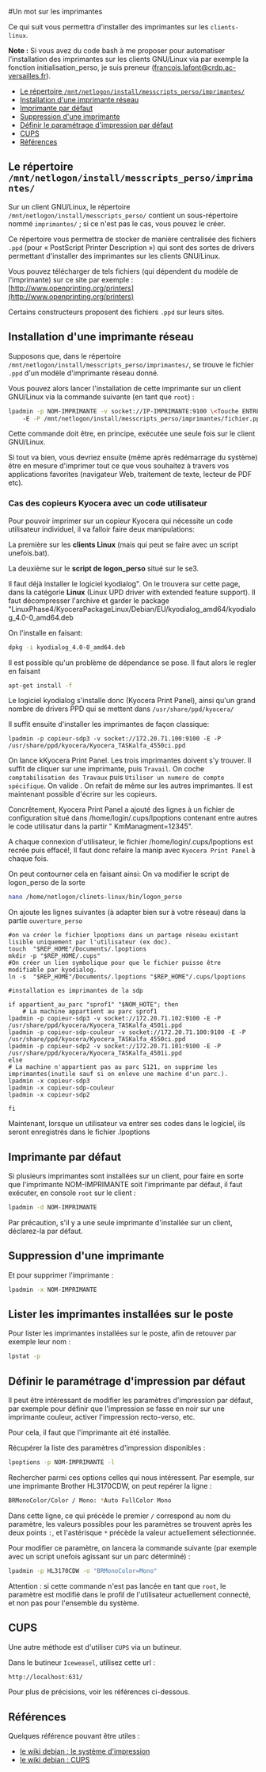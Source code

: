 #Un mot sur les imprimantes

Ce qui suit vous permettra d'installer des imprimantes sur les `clients-linux`.

**Note :** Si vous avez du code bash à me proposer pour automatiser l'installation des imprimantes sur les clients GNU/Linux via par exemple la fonction initialisation_perso, je suis preneur (francois.lafont@crdp.ac-versailles.fr).

* [Le répertoire `/mnt/netlogon/install/messcripts_perso/imprimantes/`](#le-répertoire-mntnetlogoninstallmesscripts_persoimprimantes)
* [Installation d'une imprimante réseau](#installation-dune-imprimante-réseau)
* [Imprimante par défaut](#imprimante-par-défaut)
* [Suppression d'une imprimante](#suppression-dune-imprimante)
* [Définir le paramétrage d'impression par défaut](#définir-le-paramétrage-dimpression-par-défaut)
* [CUPS](#cups)
* [Références](#références)


## Le répertoire `/mnt/netlogon/install/messcripts_perso/imprimantes/`

Sur un client GNU/Linux, le répertoire `/mnt/netlogon/install/messcripts_perso/` contient un sous-répertoire nommé `imprimantes/` ; si ce n'est pas le cas, vous pouvez le créer.

Ce répertoire vous permettra de stocker de manière centralisée des fichiers `.ppd` (pour « PostScript Printer Description ») qui sont des sortes de drivers permettant d'installer des imprimantes sur les clients GNU/Linux.

Vous pouvez télécharger de tels fichiers (qui dépendent du modèle de l'imprimante) sur ce site par exemple :  
[http://www.openprinting.org/printers](http://www.openprinting.org/printers)

Certains constructeurs proposent des fichiers `.ppd` sur leurs sites.


## Installation d'une imprimante réseau

Supposons que, dans le répertoire `/mnt/netlogon/install/messcripts_perso/imprimantes/`, se trouve le fichier `.ppd` d'un modèle d'imprimante réseau donné.

Vous pouvez alors lancer l'installation de cette imprimante sur un client GNU/Linux via la commande suivante (en tant que `root`) :

```sh
lpadmin -p NOM-IMPRIMANTE -v socket://IP-IMPRIMANTE:9100 \<Touche ENTRÉE>
    -E -P /mnt/netlogon/install/messcripts_perso/imprimantes/fichier.ppd
```

Cette commande doit être, en principe, exécutée une seule fois sur le client GNU/Linux.

Si tout va bien, vous devriez ensuite (même après redémarrage du système) être en mesure d'imprimer tout ce que vous souhaitez à travers vos applications favorites (navigateur Web, traitement de texte, lecteur de PDF etc).

### Cas des copieurs Kyocera avec un code utilisateur
Pour pouvoir imprimer sur un copieur Kyocera qui nécessite un code utilisateur individuel, il va falloir faire deux manipulations:

La première sur les **clients Linux** (mais qui peut se faire avec un script unefois.bat).

La deuxième sur le **script de logon_perso** situé sur le se3.

Il faut déjà installer le logiciel kyodialog".
On le trouvera sur cette page, dans la catégorie **Linux** (Linux UPD driver with extended feature support).
Il faut décompresser l'archive et garder le package "LinuxPhase4/KyoceraPackageLinux/Debian/EU/kyodialog_amd64/kyodialog_4.0-0_amd64.deb

On l'installe en faisant:

```sh
dpkg -i kyodialog_4.0-0_amd64.deb
```

Il est possible qu'un problème de dépendance se pose. Il faut alors le regler en faisant
```sh
apt-get install -f
```

Le logiciel kyodialog s'installe donc (Kyocera Print Panel), ainsi qu'un grand nombre de drivers PPD qui se mettent dans `/usr/share/ppd/kyocera/`

Il suffit ensuite d'installer les imprimantes de façon classique:
```
lpadmin -p copieur-sdp3 -v socket://172.20.71.100:9100 -E -P /usr/share/ppd/kyocera/Kyocera_TASKalfa_4550ci.ppd
```

On lance kKyocera Print Panel. Les trois imprimantes doivent s'y trouver.
Il suffit de cliquer sur une imprimante, puis `Travail`. On coche `comptabilisation des Travaux` puis `Utiliser un numero de compte spécifique`. On valide . On refait de même sur les autres imprimantes.
Il est maintenant possible d'écrire sur les copieurs.

Concrêtement, Kyocera Print Panel a ajouté des lignes à un fichier de configuration situé dans /home/login/.cups/lpoptions
contenant entre autres le code utilisatur dans la partir " KmManagment=12345".

A chaque connexion d'utilisateur, le fichier /home/login/.cups/lpoptions est recrée puis effacé!, Il faut donc refaire la manip avec `Kyocera Print Panel` à chaque fois.

On peut contourner cela en faisant ainsi:
On va modifier le script de logon_perso de la sorte

```sh
nano /home/netlogon/clinets-linux/bin/logon_perso
```

On ajoute les lignes suivantes (à adapter bien sur à votre réseau) dans la partie `ouverture_perso`

```
#on va créer le fichier lpoptions dans un partage réseau existant lisible uniquement par l'utilisateur (ex doc).
touch  "$REP_HOME"/Documents/.lpoptions
mkdir -p "$REP_HOME/.cups"
#On créer un lien symbolique pour que le fichier puisse être modifiable par kyodialog.
ln -s  "$REP_HOME"/Documents/.lpoptions "$REP_HOME"/.cups/lpoptions

#installation es imprimantes de la sdp

if appartient_au_parc "sprof1" "$NOM_HOTE"; then
    # La machine appartient au parc sprof1
lpadmin -p copieur-sdp3 -v socket://172.20.71.102:9100 -E -P /usr/share/ppd/kyocera/Kyocera_TASKalfa_4501i.ppd
lpadmin -p copieur-sdp-couleur -v socket://172.20.71.100:9100 -E -P /usr/share/ppd/kyocera/Kyocera_TASKalfa_4550ci.ppd
lpadmin -p copieur-sdp2 -v socket://172.20.71.101:9100 -E -P /usr/share/ppd/kyocera/Kyocera_TASKalfa_4501i.ppd
else
# La machine n'appartient pas au parc S121, on supprime les imprimantes(inutile sauf si on enleve une machine d'un parc.).
lpadmin -x copieur-sdp3
lpadmin -x copieur-sdp-couleur
lpadmin -x copieur-sdp2
    
fi

```

Maintenant, lorsque un utilisateur va entrer ses codes dans le logiciel, ils seront enregistrés dans le fichier .lpoptions

## Imprimante par défaut

Si plusieurs imprimantes sont installées sur un client, pour faire en sorte que l'imprimante NOM-IMPRIMANTE soit l'imprimante par défaut, il faut exécuter, en console `root` sur le client :

```sh
lpadmin -d NOM-IMPRIMANTE
```

Par précaution, s'il y a une seule imprimante d'installée sur un client, déclarez-la par défaut.


## Suppression d'une imprimante

Et pour supprimer l'imprimante :
```sh
lpadmin -x NOM-IMPRIMANTE
```

## Lister les imprimantes installées sur le poste

Pour lister les imprimantes installées sur le poste, afin de retouver par exemple leur nom :
```sh
lpstat -p
```

## Définir le paramétrage d'impression par défaut

Il peut être intéressant de modifier les paramètres d'impression par défaut, par exemple pour définir que l'impression se fasse en noir sur une imprimante couleur, activer l'impression recto-verso, etc.

Pour cela, il faut que l'imprimante ait été installée.

Récupérer la liste des paramètres d'impression disponibles :
```sh
lpoptions -p NOM-IMPRIMANTE -l
```

Rechercher parmi ces options celles qui nous intéressent. Par esemple, sur une imprimante Brother HL3170CDW, on peut repérer la ligne :
```sh
BRMonoColor/Color / Mono: *Auto FullColor Mono
```
Dans cette ligne, ce qui précède le premier `/` correspond au nom du paramètre, les valeurs possibles pour les paramètres se trouvent après les deux points `:`, et l'astérisque `*` précède la valeur actuellement sélectionnée.

Pour modifier ce paramètre, on lancera la commande suivante (par exemple avec un script unefois agissant sur un parc déterminé) :
```sh
lpadmin -p HL3170CDW -o "BRMonoColor=Mono"
```
Attention : si cette commande n'est pas lancée en tant que `root`, le paramètre est modifié dans le profil de l'utilisateur actuellement connecté, et non pas pour l'ensemble du système.


## CUPS

Une autre méthode est d'utiliser `CUPS` via un butineur.

Dans le butineur `Iceweasel`, utilisez cette url :
```sh
http://localhost:631/
```

Pour plus de précisions, voir les références ci-dessous.


## Références

Quelques référence pouvant être utiles :

* [le wiki debian : le système d'impression](https://wiki.debian.org/fr/SystemPrinting)
* [le wiki debian : CUPS](https://wiki.debian.org/fr/CUPS)

